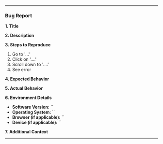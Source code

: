 ---

### Bug Report

**1. Title**

**2. Description**

**3. Steps to Reproduce**

1. Go to '...'
2. Click on '....'
3. Scroll down to '....'
4. See error


**4. Expected Behavior**

**5. Actual Behavior**

**6. Environment Details**

* **Software Version:** ``
* **Operating System:** ``
* **Browser (if applicable):** ``
* **Device (if applicable):** ``


**7. Additional Context**

---